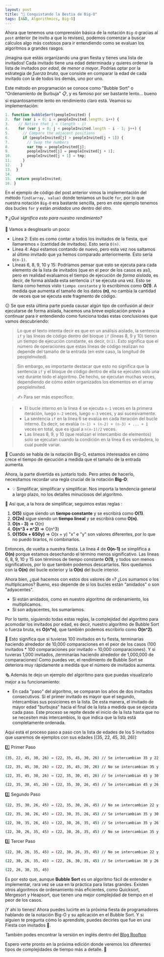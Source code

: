 ```yaml
---
layout: post
title: "🦁 Conquistando la Bestia de Big-O"
tags: [A&D, Algorithmics, Big-O]
---
```


Ahora que tenemos una comprensión básica de la notación `Big-O` gracias al `post` anterior (te invito a que lo revises),
podemos comenzar a buscar cálculos algo más costosos para ir entendiendo como se evaluan los algoritmos a grandes rasgos.

¡Imagina que estás organizando una gran fiesta y tienes una lista de invitados! Cada invitado tiene una edad determinada y quieres ordenar
la lista de invitados por *edad*, de *menor a mayor*. Podrías optar por la estrategia de *fuerza bruta*, que consiste en comparar la edad
de cada invitado con la de todos los demás, uno por uno.

Este método en programación se conoce como "Bubble Sort" o "Ordenamiento de Burbuja" 📋, y es famoso por ser bastante lento...
bueno si espantosamente lento en rendimiento claro está. Veamos su implementación:

```javascript
1. function bubbleSort(peopleInvited) {
2.  for (var i = 0; i < peopleInvited.length; i++) {
3.    // Notice that j < (length - i)
4.    for (var j = 0; j < peopleInvited.length - i - 1; j++) {
5.      // Compare the adjacent positions
6.      if (peopleInvited[j] > peopleInvited[j + 1]) {
7.        // Swap the numbers
8.        var tmp = peopleInvited[j];
9.        peopleInvited[j] = peopleInvited[j + 1];
10.       peopleInvited[j + 1] = tmp;
11.     }
12.    }
13.  }
14.
15.  return peopleInvited;
16. }
```

En el ejemplo de código del post anterior vimos la implementación del método `find(array, value)` donde teníamos un bucle `for`,
por lo que nuestra notación `Big-O` era bastante sencilla, pero en este ejemplo tenemos dos bucles `for`
y están *anidados* uno dentro del otro.

❓ *¿Qué significa esto para nuestro rendimiento?*

🎥 Vamos a desglosarlo un poco:

- Línea 2: Esto es como contar a todos los invitados de la fiesta, que llamaremos `n` (cantidad de invitados). Esto sería `O(n)`.
- Línea 4: Aquí estamos contando de nuevo, pero esta vez nos saltamos al último invitado que ya hemos comparado anteriormente. Esto sería `O(n-1)`.
- Líneas 6, 8, 9, 10 y 15: Podríamos pensar que esto se ejecuta para cada elemento de la lista de invitados (que en el peor de los casos es así),
pero en realidad evaluamos el tiempo de ejecución de *forma aislada*, es decir, de forma aislada esta sentencia `if` se ejecuta una vez.
Esto se llama como hemos visto `tiempo constante` y lo escribimos como **O(1)**. A medida que aumenta el tamaño de los datos **(n)**,
no cambia la cantidad de veces que se ejecuta este fragmento de código.

😕 Se que esta última parte pueda causar algún tipo de confusión al decir ejecutarse de forma aíslada, hacemos una breve explicación previo a continuar
para ir entendiendo como funciona todas estas conclusiones que vamos descubriendo:

> Lo que el texto intenta decir es que en un análisis aislado, la sentencia `if` y las líneas de código dentro del bloque `if` (líneas 8, 9 y 10) tienen un tiempo de ejecución constante, es decir, `O(1)`.
> Esto significa que el número de operaciones que estas líneas de código realizan no depende del tamaño de la entrada (en este caso, la longitud de peopleInvited).

> Sin embargo, es importante destacar que esto no significa que la sentencia `if` y el bloque de código dentro de ella se ejecuten solo
> una vez durante todo el algoritmo. De hecho, se ejecutan muchas veces, dependiendo de cómo estén organizados los elementos en el array
> peopleInvited.

> ✍️ Para ser más específico:

> - El bucle interno en la línea 4 se ejecuta `n-1` veces en la primera iteración, luego `n-2` veces, luego `n-3` veces, y así sucesivamente.
> - La sentencia `if` en la línea 6 se evalúa en cada iteración del bucle interno. Es decir, se evalúa `(n-1) + (n-2) + (n-3) + ... + 1` veces en total, que es igual a `n(n-1)/2` veces.
> - Las líneas 8, 9, y 10 (que realizan el intercambio de elementos) solo se ejecutan cuando la condición en la línea 6 es verdadera, lo cual puede variar.

🎯 Cuando se habla de la notación Big-O, estamos interesados en cómo crece el tiempo de ejecución a medida que el tamaño de la entrada aumenta.

Ahora, la parte divertida es juntarlo todo. Pero antes de hacerlo, necesitamos recordar una regla crucial de la notación **Big-O**:

- 💡 Simplificar, simplificar y simplificar. Nos importa la tendencia general a largo plazo, no los detalles minuciosos del algoritmo.

🤝 Así que, a la hora de simplificar, seguimos estas reglas :

1. **O(5)** sigue siendo un **tiempo constante** y se escribirá como **O(1)**.
2. **O(2n)** sigue siendo un **tiempo lineal** y se escribirá como **O(n)**. 
3. **O(n - 3)** => O(n)
4. **O(n^3 + n^2)** => O(n^3)
5. **O(150x + 650y)** => O(x + y) "x" e "y" son valores diferentes, por lo que no puedo tirarlos, ni combinarlos.

Entonces, de vuelta a nuestra fiesta. La línea 4 de **O(n-1)** se simplifica a **O(n)** porque estamos desechando el término menos significativo.
Las líneas 6, 8, 9, 10 y 15 son términos de tiempo constante **O(1)**, y todos son menos significativos, por lo que también podemos descartarlos.
Nos quedamos con la **O(n)** del bucle exterior y la **O(n)** del bucle interior.

Ahora bien, ¿qué hacemos con estos dos valores de `n`? ¿Los sumamos o los multiplicamos?
Bueno, eso depende de si los bucles están "anidados" o son "adyacentes".

- Si están anidados, como en nuestro algoritmo de ordenamiento, los multiplicamos.
- Si son adyacentes, los sumaríamos.

Por lo tanto, siguiendo todas estas reglas, la complejidad del algoritmo para acomodar los invitados por edad, es decir,
nuestro algoritmo de Bubble Sort o fuerza bruta, es **O(n*n)**, que también podemos escribirlo como **O(n^2)**.

🧠 Esto significa que si tuvieras 100 invitados en tu fiesta, terminarías haciendo alrededor de 10,000 comparaciones en el peor de los casos (100 invitados * 100 comparaciones por invitado = 10,000 comparaciones).
Y si tuvieras 1,000 invitados, ¡terminarías haciendo alrededor de 1,000,000 de comparaciones! Como puedes ver,
el rendimiento de Bubble Sort se deteriora muy rápidamente a medida que el número de invitados aumenta.

🗞️ Además te dejo un ejemplo del algoritmo para que puedas visualizarlo mejor a su funcionamiento:

- En cada "paso" del algoritmo, se comparan los años de dos invitados consecutivos.
Si el primer invitado es mayor que el segundo, intercambias sus posiciones en la lista.
De esta manera, el invitado de mayor edad "burbujea" hacia el final de la lista a medida que se ejecuta cada paso.
Este proceso se repite desde el inicio de la lista hasta que no se necesiten más intercambios,
lo que indica que la lista está completamente ordenada​.

Aquí está el proceso paso a paso con la lista de edades de los 5 invitados que usaremos de ejemplos con sus edades [(35, 22, 45, 30, 26)]:

1️⃣ Primer Paso
```bash
(35, 22, 45, 30, 26) → (22, 35, 45, 30, 26) // Se intercambian 35 y 22 porque 35 > 22

(22, 35, 45, 30, 26) → (22, 35, 45, 30, 26) // No se intercambian 35 y 45 porque 35 < 45

(22, 35, 45, 30, 26) → (22, 35, 30, 45, 26) // Se intercambian 45 y 30 porque 45 > 30

(22, 35, 30, 45, 26) → (22, 35, 30, 26, 45) // Se intercambian 45 y 26 porque 45 > 26
```
2️⃣ Segundo Paso
```bash
(22, 35, 30, 26, 45) → (22, 35, 30, 26, 45) // No se intercambian 22 y 35 porque 22 < 35

(22, 35, 30, 26, 45) → (22, 30, 35, 26, 45) // Se intercambian 35 y 30 porque 35 > 30

(22, 30, 35, 26, 45) → (22, 30, 26, 35, 45) // Se intercambian 35 y 26 porque 35 > 26

(22, 30, 26, 35, 45) → (22, 30, 26, 35, 45) // No se intercambian 35 y 45 porque 35 < 45
```
3️⃣ Tercer Paso
```bash
(22, 30, 26, 35, 45) → (22, 30, 26, 35, 45) // No se intercambian 22 y 30 porque 22 < 30

(22, 30, 26, 35, 45) → (22, 26, 30, 35, 45) // Se intercambian 30 y 26 porque 30 > 26

(22, 26, 30, 35, 45)
```

Es por esto que, aunque **Bubble Sort** es un algoritmo fácil de entender e implementar, rara vez se usa en la práctica para listas grandes.
Existen otros algoritmos de ordenamiento más eficientes, como Quicksort, Mergesort y Heapsort,
que tienen una mejor complejidad de tiempo en el peor de los casos.

¡Y ahí lo tienes! Ahora puedes lucirte en la próxima fiesta de programadores hablando de la notación Big-O y su aplicación en el Bubble Sort.
Y si alguien te pregunta cómo lo aprendiste, puedes decirles que fue en una Fiesta con invitados 🥳.

También podes encontrar la versión en inglés dentro del [Blog Rooftop](https://tinyurl.com/big-o-part-2) 

Espero verte pronto en la próxima edición donde veremos los diferentes tipos de complejidades de tiempo más a detalle. 👋
